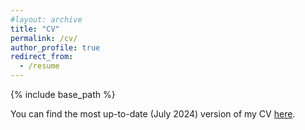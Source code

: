 ```yaml
---
#layout: archive
title: "CV"
permalink: /cv/
author_profile: true
redirect_from:
  - /resume
---
```


{% include base_path %}

You can find the most up-to-date (July 2024) version of my CV [here](https://xfoukas.github.io/files/CV_Foukas.pdf).
